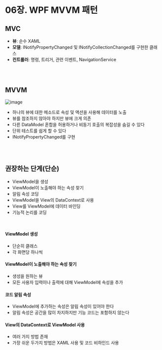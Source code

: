 # 06장. WPF MVVM 패턴

## MVC

* **뷰**: 순수 XAML
* **모델**: INotifyPropertyChanged 및 INotifyCollectionChanged를 구현한 클래스
* **컨트롤러**: 명령, 트리거, 관련 이벤트, NavigationService

<br/><br/>

## MVVM

![image](https://user-images.githubusercontent.com/97888638/157422091-a5b43d6f-2629-4afa-8d83-8babddb09380.png)

* 하나의 뷰에 대한 메소드로 속성 및 액션을 사용해 데이터를 노출
* 뷰를 참조하지 않아야 하지만 뷰에 크게 의존
* 다른 DataModel 혼합을 허용하거나 비동기 호출의 복잡성을 숨길 수 있다
* 단위 테스트를 쉽게 할 수 있다
* INotifyPropertyChanged를 구현

<br/><br/>

## 권장하는 단계(단순)

* ViewModel을 생성
* ViewModel이 노출해야 하는 속성 찾기
* 알림 속성 코딩
* ViewModel을 View의 DataContext로 사용
* View를 ViewModel에 데이터 바인딩
* 기능적 논리를 코딩

<br/>

#### ViewModel 생성

* 단순히 클래스
* 각 화면당 하나씩

#### ViewModel이 노출해야 하는 속성 찾기

* 생성을 원하는 뷰
* 모든 사용자 입력이나 출력에 대해 ViewModel에 속성을 추가

#### 코드 알림 속성

* ViewModel에 추가하는 속성은 알림 속성이 있어야 한다
* 알림 속성은 공간을 많이 차지하지만 기능 코드는 포함하지 않는다

#### View의 DataContext로 ViewModel 사용

* 여러 가지 방법 존재
* 가장 쉬운 두가지 방법은 XAML 사용 및 코드 비하인드 사용